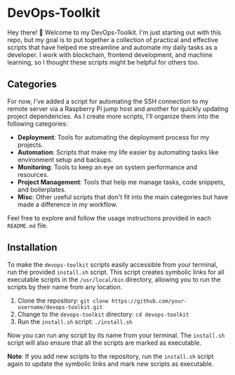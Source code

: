 # DevOps-Toolkit

Hey there! 👋 Welcome to my DevOps-Toolkit. I'm just starting out with this repo, but my goal is to put together a collection of practical and effective scripts that have helped me streamline and automate my daily tasks as a developer. I work with blockchain, frontend development, and machine learning, so I thought these scripts might be helpful for others too.

## Categories

For now, I've added a script for automating the SSH connection to my remote server via a Raspberry Pi jump host and another for quickly updating project dependencies. As I create more scripts, I'll organize them into the following categories:

- **Deployment**: Tools for automating the deployment process for my projects.
- **Automation**: Scripts that make my life easier by automating tasks like environment setup and backups.
- **Monitoring**: Tools to keep an eye on system performance and resources.
- **Project Management**: Tools that help me manage tasks, code snippets, and boilerplates.
- **Misc**: Other useful scripts that don't fit into the main categories but have made a difference in my workflow.

Feel free to explore and follow the usage instructions provided in each `README.md` file.
## Installation

To make the `devops-toolkit` scripts easily accessible from your terminal, run the provided `install.sh` script. This script creates symbolic links for all executable scripts in the `/usr/local/bin` directory, allowing you to run the scripts by their name from any location.

1. Clone the repository: `git clone https://github.com/your-username/devops-toolkit.git`
2. Change to the `devops-toolkit` directory: `cd devops-toolkit`
3. Run the `install.sh` script: `./install.sh`

Now you can run any script by its name from your terminal. The `install.sh` script will also ensure that all the scripts are marked as executable.

**Note**: If you add new scripts to the repository, run the `install.sh` script again to update the symbolic links and mark new scripts as executable.

